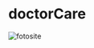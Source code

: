# doctorCare
![fotosite](https://user-images.githubusercontent.com/86896821/179616717-9940b7c9-2c63-40f3-9661-463dc53b2a3a.png)
